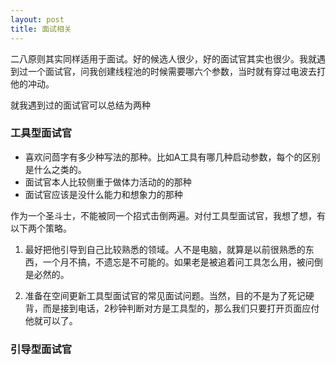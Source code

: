 ```yaml
---
layout: post
title: 面试相关
---
```


二八原则其实同样适用于面试。好的候选人很少，好的面试官其实也很少。我就遇到过一个面试官，问我创建线程池的时候需要哪六个参数，当时就有穿过电波去打他的冲动。

就我遇到过的面试官可以总结为两种

### 工具型面试官

* 喜欢问茴字有多少种写法的那种。比如A工具有哪几种启动参数，每个的区别是什么之类的。
* 面试官本人比较侧重于做体力活动的的那种
* 面试官应该是没什么能力和想象力的那种

作为一个圣斗士，不能被同一个招式击倒两遍。对付工具型面试官，我想了想，有以下两个策略。

1. 最好把他引导到自己比较熟悉的领域。人不是电脑，就算是以前很熟悉的东西，一个月不搞，不遗忘是不可能的。如果老是被追着问工具怎么用，被问倒是必然的。

2. 准备在空间更新工具型面试官的常见面试问题。当然，目的不是为了死记硬背，而是接到电话，2秒钟判断对方是工具型的，那么我们只要打开页面应付他就可以了。

### 引导型面试官


